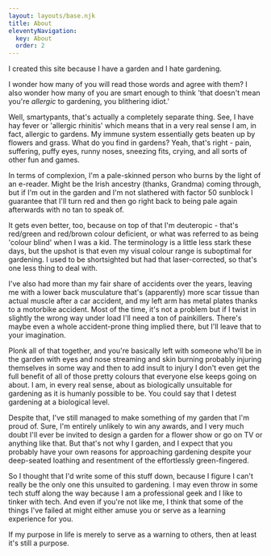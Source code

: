 ```yaml
---
layout: layouts/base.njk
title: About
eleventyNavigation:
  key: About
  order: 2
---
```


I created this site because I have a garden and I hate gardening.

I wonder how many of you will read those words and agree with them?  I also wonder how many of you are smart enough to think 'that doesn't mean you're _allergic_ to gardening, you blithering idiot.'

Well, smartypants, that's actually a completely separate thing.  See, I have hay fever or 'allergic rhinitis' which means that in a very real sense I am, in fact, allergic to gardens.  My immune system essentially gets beaten up by flowers and grass.  What do you find in gardens?  Yeah, that's right - pain, suffering, puffy eyes, runny noses, sneezing fits, crying, and all sorts of other fun and games.

In terms of complexion, I'm a pale-skinned person who burns by the light of an e-reader.  Might be the Irish ancestry (thanks, Grandma) coming through, but if I'm out in the garden and I'm not slathered with factor 50 sunblock I guarantee that I'll turn red and then go right back to being pale again afterwards with no tan to speak of.

It gets even better, too, because on top of that I'm  deuteropic - that's red/green and red/brown colour deficient, or what was referred to as being 'colour blind' when I was a kid.  The terminology is a little less stark these days, but the upshot is that even my visual colour range is suboptimal for gardening.  I used to be shortsighted but had that laser-corrected, so that's one less thing to deal with.

I've also had more than my fair share of accidents over the years, leaving me with a lower back musculature that's (apparently) more scar tissue than actual muscle after a car accident, and my left arm has metal plates thanks to a motorbike accident.  Most of the time, it's not a problem but if I twist in slightly the wrong way under load I'll need a ton of painkillers.  There's maybe even a whole accident-prone thing implied there, but I'll leave that to your imagination.

Plonk all of that together, and you're basically left with someone who'll be in the garden with eyes and nose streaming and skin burning probably injuring themselves in some way and then to add insult to injury I don't even get the full benefit of all of those pretty colours that everyone else keeps going on about.  I am, in every real sense, about as biologically unsuitable for gardening as it is humanly possible to be. You could say that I detest gardening at a biological level.

Despite that, I've still managed to make something of my garden that I'm proud of.  Sure, I'm entirely unlikely to win any awards, and I very much doubt I'll ever be invited to design a garden for a flower show or go on TV or anything like that.  But that's not why I garden, and I expect that you probably have your own reasons for approaching gardening despite your deep-seated loathing and resentment of the effortlessly green-fingered.

So I thought that I'd write some of this stuff down, because I figure I can't really be the only one this unsuited to gardening.  I may even throw in some tech stuff along the way because I am a professional geek and I like to tinker with tech.  And even if you're not like me, I think that some of the things I've failed at might either amuse you or serve as a learning experience for you. 

If my purpose in life is merely to serve as a warning to others, then at least it's still a purpose.